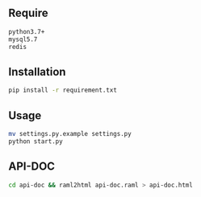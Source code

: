## Require
```bash
python3.7+
mysql5.7
redis
```

## Installation

```bash
pip install -r requirement.txt
```

## Usage

```bash
mv settings.py.example settings.py
python start.py
```

## API-DOC
```bash
cd api-doc && raml2html api-doc.raml > api-doc.html
```

